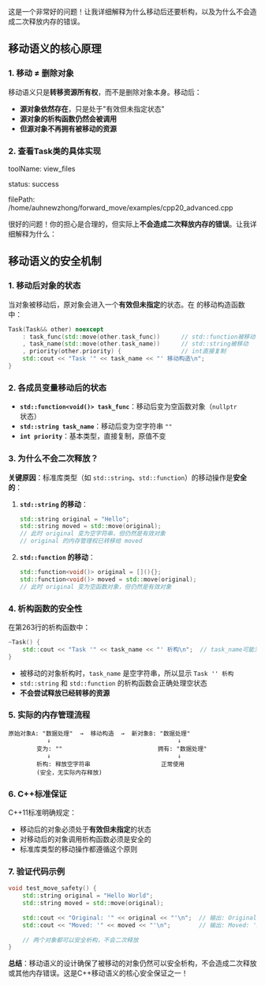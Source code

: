 


          
这是一个非常好的问题！让我详细解释为什么移动后还要析构，以及为什么不会造成二次释放内存的错误。

## 移动语义的核心原理

### 1. **移动 ≠ 删除对象**

移动语义只是**转移资源所有权**，而不是删除对象本身。移动后：
- **源对象依然存在**，只是处于"有效但未指定状态"
- **源对象的析构函数仍然会被调用**
- **但源对象不再拥有被移动的资源**

### 2. **查看Task类的具体实现**
        
            
toolName: view_files
            
status: success
          
            
filePath: /home/auhnewzhong/forward_move/examples/cpp20_advanced.cpp
          
很好的问题！你的担心是合理的，但实际上**不会造成二次释放内存的错误**。让我详细解释为什么：

## 移动语义的安全机制

### 1. **移动后对象的状态**

当对象被移动后，原对象会进入一个**有效但未指定**的状态。在 <mcsymbol name="Task" filename="cpp20_advanced.cpp" path="/home/auhnewzhong/forward_move/examples/cpp20_advanced.cpp" startline="233" type="function"></mcsymbol> 的移动构造函数中：

```cpp
Task(Task&& other) noexcept
    : task_func(std::move(other.task_func))      // std::function被移动
    , task_name(std::move(other.task_name))      // std::string被移动  
    , priority(other.priority) {                 // int直接复制
    std::cout << "Task '" << task_name << "' 移动构造\n";
}
```

### 2. **各成员变量移动后的状态**

- **`std::function<void()> task_func`**：移动后变为空函数对象（`nullptr`状态）
- **`std::string task_name`**：移动后变为空字符串 `""`
- **`int priority`**：基本类型，直接复制，原值不变

### 3. **为什么不会二次释放？**

**关键原因**：标准库类型（如 `std::string`、`std::function`）的移动操作是**安全的**：

1. **`std::string` 的移动**：
   ```cpp
   std::string original = "Hello";
   std::string moved = std::move(original);
   // 此时 original 变为空字符串，但仍然是有效对象
   // original 的内存管理权已转移给 moved
   ```

2. **`std::function` 的移动**：
   ```cpp
   std::function<void()> original = [](){};
   std::function<void()> moved = std::move(original);
   // 此时 original 变为空函数对象，但仍然是有效对象
   ```

### 4. **析构函数的安全性**

在第263行的析构函数中：

```cpp
~Task() {
    std::cout << "Task '" << task_name << "' 析构\n";  // task_name可能为空，但安全
}
```

- 被移动的对象析构时，`task_name` 是空字符串，所以显示 `Task '' 析构`
- `std::string` 和 `std::function` 的析构函数会正确处理空状态
- **不会尝试释放已经转移的资源**

### 5. **实际的内存管理流程**

```
原始对象A: "数据处理"  →  移动构造  →  新对象B: "数据处理"
           ↓                                    ↓
        变为: ""                           拥有: "数据处理"
           ↓                                    ↓
        析构: 释放空字符串                    正常使用
        (安全，无实际内存释放)
```

### 6. **C++标准保证**

C++11标准明确规定：
- 移动后的对象必须处于**有效但未指定**的状态
- 对移动后的对象调用析构函数必须是安全的
- 标准库类型的移动操作都遵循这个原则

### 7. **验证代码示例**

```cpp
void test_move_safety() {
    std::string original = "Hello World";
    std::string moved = std::move(original);
    
    std::cout << "Original: '" << original << "'\n";  // 输出: Original: ''
    std::cout << "Moved: '" << moved << "'\n";        // 输出: Moved: 'Hello World'
    
    // 两个对象都可以安全析构，不会二次释放
}
```

**总结**：移动语义的设计确保了被移动的对象仍然可以安全析构，不会造成二次释放或其他内存错误。这是C++移动语义的核心安全保证之一！
        